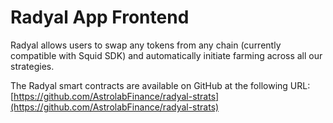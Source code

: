 # Radyal App Frontend

Radyal allows users to swap any tokens from any chain (currently compatible with Squid SDK) and automatically initiate farming across all our strategies.

The Radyal smart contracts are available on GitHub at the following URL: [https://github.com/AstrolabFinance/radyal-strats](https://github.com/AstrolabFinance/radyal-strats)
